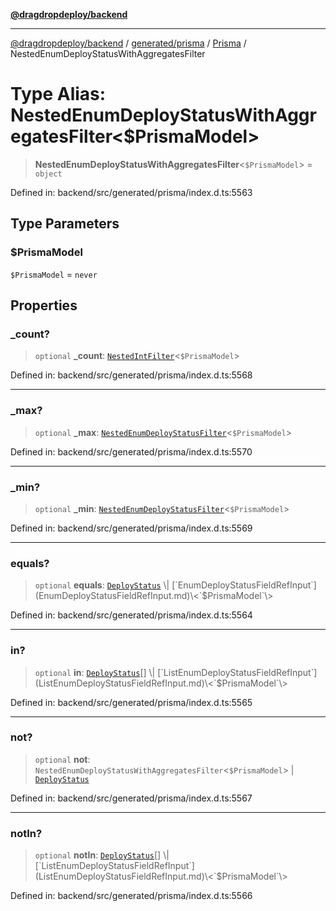[**@dragdropdeploy/backend**](../../../../../README.md)

***

[@dragdropdeploy/backend](../../../../../README.md) / [generated/prisma](../../../README.md) / [Prisma](../README.md) / NestedEnumDeployStatusWithAggregatesFilter

# Type Alias: NestedEnumDeployStatusWithAggregatesFilter\<$PrismaModel\>

> **NestedEnumDeployStatusWithAggregatesFilter**\<`$PrismaModel`\> = `object`

Defined in: backend/src/generated/prisma/index.d.ts:5563

## Type Parameters

### $PrismaModel

`$PrismaModel` = `never`

## Properties

### \_count?

> `optional` **\_count**: [`NestedIntFilter`](NestedIntFilter.md)\<`$PrismaModel`\>

Defined in: backend/src/generated/prisma/index.d.ts:5568

***

### \_max?

> `optional` **\_max**: [`NestedEnumDeployStatusFilter`](NestedEnumDeployStatusFilter.md)\<`$PrismaModel`\>

Defined in: backend/src/generated/prisma/index.d.ts:5570

***

### \_min?

> `optional` **\_min**: [`NestedEnumDeployStatusFilter`](NestedEnumDeployStatusFilter.md)\<`$PrismaModel`\>

Defined in: backend/src/generated/prisma/index.d.ts:5569

***

### equals?

> `optional` **equals**: [`DeployStatus`](../../$Enums/type-aliases/DeployStatus.md) \| [`EnumDeployStatusFieldRefInput`](EnumDeployStatusFieldRefInput.md)\<`$PrismaModel`\>

Defined in: backend/src/generated/prisma/index.d.ts:5564

***

### in?

> `optional` **in**: [`DeployStatus`](../../$Enums/type-aliases/DeployStatus.md)[] \| [`ListEnumDeployStatusFieldRefInput`](ListEnumDeployStatusFieldRefInput.md)\<`$PrismaModel`\>

Defined in: backend/src/generated/prisma/index.d.ts:5565

***

### not?

> `optional` **not**: `NestedEnumDeployStatusWithAggregatesFilter`\<`$PrismaModel`\> \| [`DeployStatus`](../../$Enums/type-aliases/DeployStatus.md)

Defined in: backend/src/generated/prisma/index.d.ts:5567

***

### notIn?

> `optional` **notIn**: [`DeployStatus`](../../$Enums/type-aliases/DeployStatus.md)[] \| [`ListEnumDeployStatusFieldRefInput`](ListEnumDeployStatusFieldRefInput.md)\<`$PrismaModel`\>

Defined in: backend/src/generated/prisma/index.d.ts:5566
